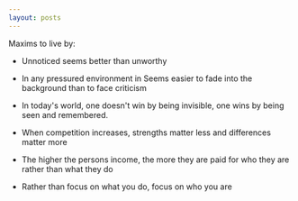 ```yaml
---
layout: posts
---
```


Maxims to live by:

- Unnoticed seems better than unworthy

- In any pressured environment in Seems easier to fade into the background than to face criticism

- In today's world, one doesn't win by being invisible, one wins by being seen and remembered.

- When competition increases, strengths matter less and differences matter more

- The higher the persons income, the more they are paid for who they are rather than what they do

- Rather than focus on what you do, focus on who you are